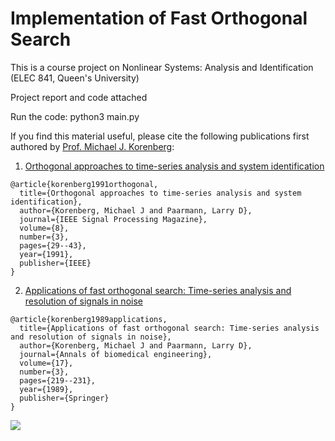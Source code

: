 # Implementation of Fast Orthogonal Search

This is a course project on Nonlinear Systems: Analysis and Identification (ELEC 841, Queen's University)

Project report and code attached

Run the code: python3 main.py


If you find this material useful, please cite the following publications first authored by [Prof. Michael J. Korenberg](https://www.ece.queensu.ca/people/MJ-Korenberg/index.html):<br />

1. [Orthogonal approaches to time-series analysis and system identification](https://ieeexplore.ieee.org/abstract/document/127999) <br />

```
@article{korenberg1991orthogonal,
  title={Orthogonal approaches to time-series analysis and system identification},
  author={Korenberg, Michael J and Paarmann, Larry D},
  journal={IEEE Signal Processing Magazine},
  volume={8},
  number={3},
  pages={29--43},
  year={1991},
  publisher={IEEE}
}
```

2. [Applications of fast orthogonal search: Time-series analysis and resolution of signals in noise](https://link.springer.com/article/10.1007/BF02368043)<br />
```
@article{korenberg1989applications,
  title={Applications of fast orthogonal search: Time-series analysis and resolution of signals in noise},
  author={Korenberg, Michael J and Paarmann, Larry D},
  journal={Annals of biomedical engineering},
  volume={17},
  number={3},
  pages={219--231},
  year={1989},
  publisher={Springer}
}
```
<a href="https://hits.seeyoufarm.com"><img src="https://hits.seeyoufarm.com/api/count/incr/badge.svg?url=https%3A%2F%2Fgithub.com%2Fguangyizhangbci%2FImplementatio-of-Fast-Orthogonal-Search&count_bg=%2379C83D&title_bg=%23555555&icon=&icon_color=%23E7E7E7&title=hits&edge_flat=false"/></a>

